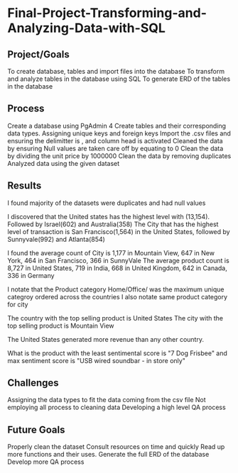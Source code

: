 # Final-Project-Transforming-and-Analyzing-Data-with-SQL

## Project/Goals
To create database, tables and import files into the database
To transform and analyze tables in the database using SQL
To generate ERD of the tables in the database
## Process
Create a database using PgAdmin 4
Create tables and their corresponding data types.
Assigning unique keys and foreign keys
Import the .csv files and ensuring the delimitter is , and column head is activated
Cleaned the data by ensuring Null values are taken care off by equating to 0
Clean the data by dividing the unit price by 1000000
Clean the data by removing duplicates
Analyzed data using the given dataset

## Results

I found majority of the datasets were duplicates and had null values

I discovered that the United states has the highest level with (13,154). Followed by Israel(602) and Australia(358) The City that has the highest level of transaction is San Francisco(1,564) in the United States, followed by Sunnyvale(992) and Atlanta(854)

I found the average count of City is 1,177 in Mountain View, 647 in New York, 464 in San Francisco, 366 in SunnyVale The average product count is 8,727 in United States, 719 in India, 668 in United Kingdom, 642 in Canada, 336 in Germany

I notate that the Product category Home/Office/ was the maximum unique categroy ordered across the countries I also notate same product category for city

The country with the top selling product is United States The city with the top selling product is Mountain View

The United States generated more revenue than any other country.

What is the product with the least sentimental score is "7 Dog Frisbee" and max sentiment score is "USB wired soundbar - in store only"

## Challenges 
Assigning the data types to fit the data coming from the csv file
Not employing all process to cleaning data
Developing a high level QA process


## Future Goals
Properly clean the dataset
Consult resources on time and quickly
Read up more functions and their uses.
Generate the full ERD of the database
Develop more QA process
